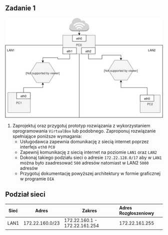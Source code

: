 Zadanie 1
---------

![zadanie 1](zadanie-1.svg)

1. Zaprojektuj oraz przygotuj prototyp rozwiązania z wykorzystaniem oprogramowania ``VirtualBox`` lub podobnego. 
Zaproponuj rozwiązanie spełniające poniższe wymagania:
   * Usługodawca zapewnia domunikację z siecią internet poprzez interfejs ``eth0`` ``PC0``
   * Zapewnij komunikację z siecią internet na poziomie ``LAN1`` oraz ``LAN2``
   * Dokonaj takiego podziału sieci o adresie ``172.22.128.0/17`` aby w ``LAN1`` można było zaadresować ``500`` adresów natomiast w LAN2 ``5000`` adresów    
   * Przygotuj dokumentację powyższej architektury w formie graficznej w programie ``DIA``


  Podział sieci
 --------------
 | Sieć |  Adres   | Zakres | Adres Rozgłoszeniowy   | 
 | --------- |-------------|  --------- |:-------------| 
 |LAN1|172.22.160.0/23|172.22.160.1 - 172.22.161.254|172.22.161.255|
